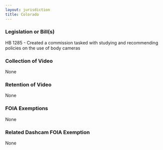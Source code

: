 ```yaml
---
layout: jurisdiction
title: Colorado
---
```


### Legislation or Bill(s)

HB 1285 - Created a commission tasked with studying and recommending policies on the use of body cameras

### Collection of Video

None

### Retention of Video

None

### FOIA Exemptions

None

### Related Dashcam FOIA Exemption

None
